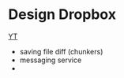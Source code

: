 # Design Dropbox
[YT](https://www.youtube.com/watch?v=U0xTu6E2CT8)

- saving file diff (chunkers)
- messaging service
- 